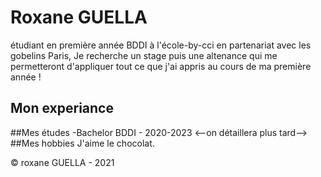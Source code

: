 # Roxane GUELLA

étudiant en première année BDDI à l'école-by-cci en partenariat avec les gobelins Paris,
Je recherche un stage puis une altenance qui me permetteront d'appliquer tout ce que j'ai appris
au cours de ma première année !
## Mon experiance
<!--on détaillera plus tard-->
##Mes études
-Bachelor BDDI - 2020-2023
<--on détaillera plus tard-->
##Mes hobbies
J'aime le chocolat.

© roxane GUELLA - 2021

